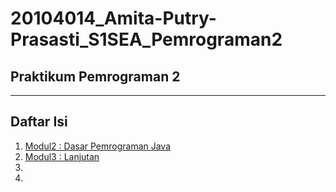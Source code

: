 # 20104014_Amita-Putry-Prasasti_S1SEA_Pemrograman2

## Praktikum Pemrograman 2

<hr>

## Daftar Isi
  1. [Modul2 : Dasar Pemrograman Java](https://github.com/womenincode/20104014_Amita-Putry-Prasasti_S1SEA_Pemrograman2/tree/modul2) 
  2. [Modul3 : Lanjutan](https://github.com/womenincode/20104014_Amita-Putry-Prasasti_S1SEA_Pemrograman2/tree/modul3)
  3. 
  4. 

